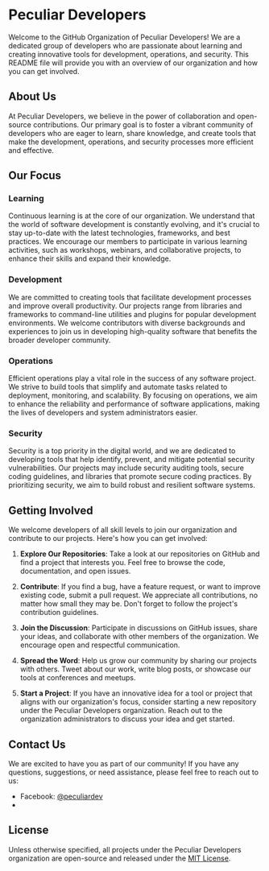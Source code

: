 # Peculiar Developers

Welcome to the GitHub Organization of Peculiar Developers! We are a dedicated group of developers who are passionate about learning and creating innovative tools for development, operations, and security. This README file will provide you with an overview of our organization and how you can get involved.

## About Us

At Peculiar Developers, we believe in the power of collaboration and open-source contributions. Our primary goal is to foster a vibrant community of developers who are eager to learn, share knowledge, and create tools that make the development, operations, and security processes more efficient and effective.

## Our Focus

### Learning

Continuous learning is at the core of our organization. We understand that the world of software development is constantly evolving, and it's crucial to stay up-to-date with the latest technologies, frameworks, and best practices. We encourage our members to participate in various learning activities, such as workshops, webinars, and collaborative projects, to enhance their skills and expand their knowledge.

### Development

We are committed to creating tools that facilitate development processes and improve overall productivity. Our projects range from libraries and frameworks to command-line utilities and plugins for popular development environments. We welcome contributors with diverse backgrounds and experiences to join us in developing high-quality software that benefits the broader developer community.

### Operations

Efficient operations play a vital role in the success of any software project. We strive to build tools that simplify and automate tasks related to deployment, monitoring, and scalability. By focusing on operations, we aim to enhance the reliability and performance of software applications, making the lives of developers and system administrators easier.

### Security

Security is a top priority in the digital world, and we are dedicated to developing tools that help identify, prevent, and mitigate potential security vulnerabilities. Our projects may include security auditing tools, secure coding guidelines, and libraries that promote secure coding practices. By prioritizing security, we aim to build robust and resilient software systems.

## Getting Involved

We welcome developers of all skill levels to join our organization and contribute to our projects. Here's how you can get involved:

1. **Explore Our Repositories**: Take a look at our repositories on GitHub and find a project that interests you. Feel free to browse the code, documentation, and open issues.

2. **Contribute**: If you find a bug, have a feature request, or want to improve existing code, submit a pull request. We appreciate all contributions, no matter how small they may be. Don't forget to follow the project's contribution guidelines.

3. **Join the Discussion**: Participate in discussions on GitHub issues, share your ideas, and collaborate with other members of the organization. We encourage open and respectful communication.

4. **Spread the Word**: Help us grow our community by sharing our projects with others. Tweet about our work, write blog posts, or showcase our tools at conferences and meetups.

5. **Start a Project**: If you have an innovative idea for a tool or project that aligns with our organization's focus, consider starting a new repository under the Peculiar Developers organization. Reach out to the organization administrators to discuss your idea and get started.

## Contact Us

We are excited to have you as part of our community! If you have any questions, suggestions, or need assistance, please feel free to reach out to us:
- Facebook: [@peculiardev](https://www.facebook.com/peculiardev)
- 
## License

Unless otherwise specified, all projects under the Peculiar Developers organization are open-source and released under the [MIT License](LICENSE).
